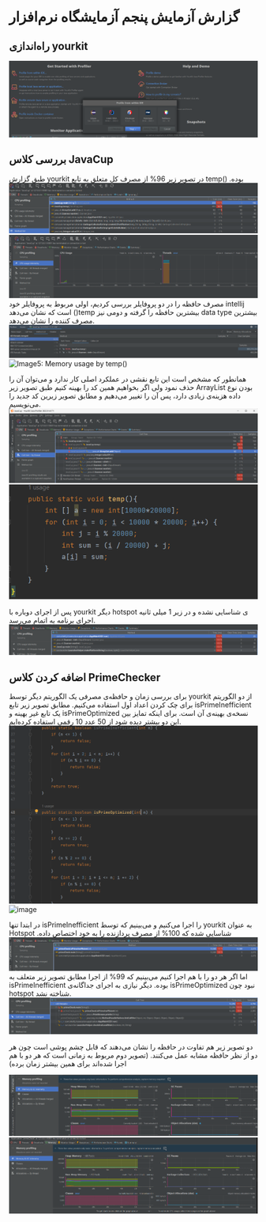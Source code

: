 # گزارش آزمایش پنجم آزمایشگاه نرم‌افزار

## راه‌اندازی yourkit
![Image1: Setup yourkit](image/1.png)

## بررسی کلاس JavaCup
طبق گزارش yourkit در تصویر زیر 96% از مصرف کل متعلق به تابع temp() بوده.
![Image2: CPU usage by temp()](image/2.png)
![Image3: CPU usage by temp()](image/3.png)
مصرف حافظه را در دو پروفایلر بررسی کردیم، اولی مربوط به پروفایلر خود intellij است که نشان می‌دهد ()temp بیشترین حافظه را گرفته و دومی نیز data type بیشترین مصرف کننده را نشان می‌دهد.
![Image4: Memory usage by temp()](image/4.png)
![Image5: Memory usage by temp()](https://github.com/faraz1380/SEL_5/assets/63359673/c940fc3b-775b-47a9-a87d-d78e6196e0d8)

همانطور که مشخص است این تابع نقشی در عملکرد اصلی کار ندارد و می‌توان آن را حذف نمود ولی اگر بخواهیم همین کد را بهینه کنیم طبق تصویر زیر ArrayList بودن نوع داده هزینه‌ی زیادی دارد، پس آن را تغییر می‌دهیم و مطابق تصویر زیرین کد جدید را می‌نویسیم.
![Image6](image/5.png)
![Image7](image/6.png)

پس از اجرای دوباره با yourkit دیگر hotspot ی شناسایی نشده و در زیر 1 میلی ثانیه اجرای برنامه به اتمام می‌رسد.
![Image8](image/7.png)

## اضافه کردن کلاس PrimeChecker
برای بررسی زمان و حافظه‌ی مصرفی یک الگوریتم دیگر توسط yourkit از دو الگوریتم برای چک کردن اعداد اول استفاده می‌کنیم. مطابق تصویر زیر تابع isPrimeInefficient یک تابع غیر بهینه و isPrimeOptimized نسخه‌ی بهینه‌ی آن است. برای اینکه تمایز بین این دو بیشتر دیده شود از 50 عدد 10 رقمی استفاده کرده‌ایم.
![Image10](image/10.png)
![image](https://github.com/faraz1380/SEL_5/assets/63359673/5025d7c9-b1cf-455f-8cfb-ea874bf0103d)


در ابتدا تنها isPrimeInefficient را اجرا می‌کنیم و می‌بینیم که توسط yourkit به عنوان Hotspot شناسایی شده که 100% از مصرف پردازنده را به خود اختصاص داده.
![Image11](image/9.png)
اما اگر هر دو را با هم اجرا کنیم می‌بینیم که 99% از اجرا مطابق تصویر زیر متعلف به isPrimeInefficient بوده. دیگر نیازی به اجرای جداگانه‌ی isPrimeOptimized نبود چون hotspot شناخته نشد.
![Image11](image/11.png)

دو تصویر زیر هم تفاوت در حافظه را نشان می‌دهند که قابل چشم پوشی است چون هر دو از نظر حافظه مشابه عمل می‌کنند. (تصویر دوم مربوط به زمانی است که هر دو با هم اجرا شده‌اند برای همین بیشتر زمان برده)

![Image11](image/8.png)
![Image11](image/12.png)
